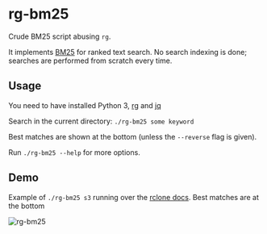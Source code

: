 # rg-bm25

Crude BM25 script abusing `rg`.

It implements [BM25](https://en.wikipedia.org/wiki/Okapi_BM25) for ranked text search.
No search indexing is done; searches are performed from scratch every time.

## Usage

You need to have installed Python 3,
[rg](https://github.com/BurntSushi/ripgrep#installation)
and [jq](https://github.com/jqlang/jq#installation)

Search in the current directory: `./rg-bm25 some keyword`

Best matches are shown at the bottom (unless the `--reverse` flag is given).

Run `./rg-bm25 --help` for more options.

## Demo

Example of `./rg-bm25 s3` running over the [rclone docs](https://github.com/rclone/rclone/tree/master/docs).
Best matches are at the bottom

![rg-bm25](https://github.com/lincheney/rg-bm25/assets/1336117/f77696e5-44da-4a93-a3b9-337129270e7a)

